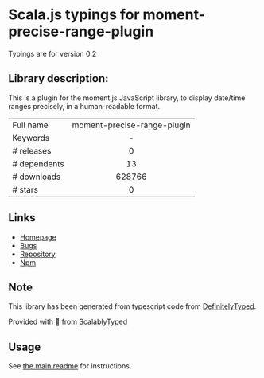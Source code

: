 
# Scala.js typings for moment-precise-range-plugin

Typings are for version 0.2

## Library description:
This is a plugin for the moment.js JavaScript library, to display date/time ranges precisely, in a human-readable format.

|                    |                 |
| ------------------ | :-------------: |
| Full name          | moment-precise-range-plugin |
| Keywords           | - |
| # releases         | 0 |
| # dependents       | 13 |
| # downloads        | 628766 |
| # stars            | 0 |

## Links
- [Homepage](https://github.com/codebox/moment-precise-range#readme)
- [Bugs](https://github.com/codebox/moment-precise-range/issues)
- [Repository](https://github.com/codebox/moment-precise-range)
- [Npm](https://www.npmjs.com/package/moment-precise-range-plugin)
    


## Note
This library has been generated from typescript code from [DefinitelyTyped](https://definitelytyped.org).

Provided with :purple_heart: from [ScalablyTyped](https://github.com/oyvindberg/ScalablyTyped)

## Usage
See [the main readme](../../readme.md) for instructions.


